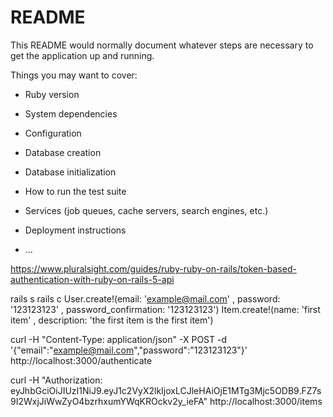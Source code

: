 # README

This README would normally document whatever steps are necessary to get the
application up and running.

Things you may want to cover:

* Ruby version

* System dependencies

* Configuration

* Database creation

* Database initialization

* How to run the test suite

* Services (job queues, cache servers, search engines, etc.)

* Deployment instructions

* ...


https://www.pluralsight.com/guides/ruby-ruby-on-rails/token-based-authentication-with-ruby-on-rails-5-api

rails s
rails c
User.create!(email: 'example@mail.com' , password: '123123123' , password_confirmation: '123123123')
Item.create!(name: 'first item' , description: 'the first item is the first item')

curl -H "Content-Type: application/json" -X POST -d '{"email":"example@mail.com","password":"123123123"}' http://localhost:3000/authenticate

curl -H "Authorization: eyJhbGciOiJIUzI1NiJ9.eyJ1c2VyX2lkIjoxLCJleHAiOjE1MTg3Mjc5ODB9.FZ7s9I2WxjJiWwZyO4bzrhxumYWqKROckv2y_ieFA" http://localhost:3000/items